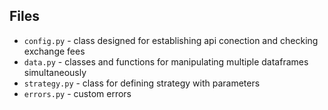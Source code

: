## **Files**
- `config.py` - class designed for establishing api conection and checking exchange fees
- `data.py` - classes and functions for manipulating multiple dataframes simultaneously
- `strategy.py` - class for defining strategy with parameters
- `errors.py` - custom errors
